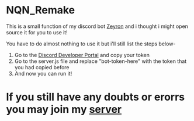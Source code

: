 # NQN_Remake
This is a small function of my discord bot [Zeyron](https://dsc.gg/zeyron) and i thought i might open source it for you to use it!


You have to do almost nothing to use it but i'll still list the steps below-
1. Go to the [Discord Developer Portal](https://discord.com/developers/applications) and copy your token
2. Go to the server.js file and replace "bot-token-here" with the token that you had copied before
3. And now you can run it!

# If you still have any doubts or erorrs you may join my [server](https://discord.gg/dmwBs6frJe)
